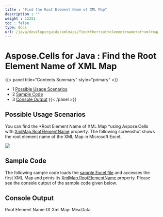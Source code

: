```yaml
---
title : "Find the Root Element Name of XML Map" 
description : "" 
weight : 12281 
toc : false
type: docs
url: /java/developerguide/xmlmaps/find+the+root+element+name+of+xml+map/
---
```


# Aspose.Cells for Java : Find the Root Element Name of XML Map


{{< panel title="Contents Summary" style="primary" >}}
*   1 [Possible Usage Scenarios](#possible-usage-scenarios)
*   2 [Sample Code](#sample-code)
*   3 [Console Output](#console-output)
{{< /panel >}}
 

## Possible Usage Scenarios

You can find the *Root Element Name of XML Map *using Aspose.Cells with [XmlMap.RootElementName](https://apireference.aspose.com/java/cells/com.aspose.cells/xmlmap#RootElementName) property. The following screenshot shows the root element name of the XML Map in Microsoft Excel.

![](https://docs2.aspose.com/cells/java/attachments/54690369/55541817.png)

## Sample Code

The following sample code loads the [sample Excel file](https://docs2.aspose.com/cells/java/attachments/54690369/55541816.xlsx) and accesses the first XML Map and prints its [XmlMap.RootElementName](https://apireference.aspose.com/java/cells/com.aspose.cells/xmlmap#RootElementName) property. Please see the console output of the sample code given below.

## Console Output

Root Element Name Of Xml Map: MiscData

